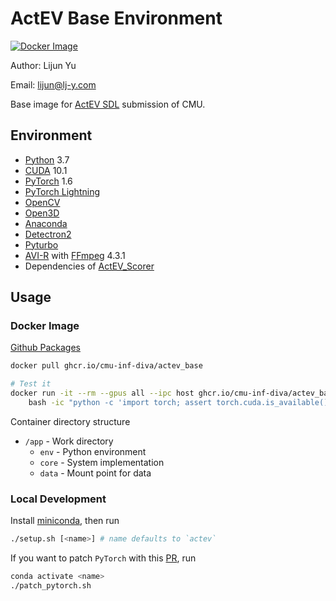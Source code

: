 # ActEV Base Environment

[![Docker Image](https://github.com/CMU-INF-DIVA/actev_base/actions/workflows/docker-image.yml/badge.svg)](https://github.com/CMU-INF-DIVA/actev_base/actions/workflows/docker-image.yml)

Author: Lijun Yu

Email: lijun@lj-y.com

Base image for [ActEV SDL](https://actev.nist.gov/sdl) submission of CMU.

## Environment

* [Python](https://www.python.org) 3.7
* [CUDA](https://developer.nvidia.com/cuda-downloads) 10.1
* [PyTorch](https://pytorch.org) 1.6
* [PyTorch Lightning](https://github.com/PyTorchLightning/pytorch-lightning)
* [OpenCV](https://opencv.org)
* [Open3D](http://www.open3d.org/)
* [Anaconda](https://docs.anaconda.com/anaconda/packages/pkg-docs/)
* [Detectron2](https://github.com/facebookresearch/detectron2)
* [Pyturbo](https://github.com/CMU-INF-DIVA/pyturbo)
* [AVI-R](https://github.com/CMU-INF-DIVA/avi-r) with [FFmpeg](https://ffmpeg.org) 4.3.1
* Dependencies of [ActEV_Scorer](https://github.com/usnistgov/ActEV_Scorer)

## Usage

### Docker Image

[Github Packages](https://github.com/orgs/CMU-INF-DIVA/packages/container/package/actev_base)

```sh
docker pull ghcr.io/cmu-inf-diva/actev_base

# Test it
docker run -it --rm --gpus all --ipc host ghcr.io/cmu-inf-diva/actev_base \
    bash -ic "python -c 'import torch; assert torch.cuda.is_available()'; nvidia-smi"
```

Container directory structure

* `/app` - Work directory
  * `env` - Python environment
  * `core` - System implementation
  * `data` - Mount point for data

### Local Development

Install [miniconda](https://conda.io/en/latest/miniconda.html), then run

```sh
./setup.sh [<name>] # name defaults to `actev`
```

If you want to patch `PyTorch` with this [PR](https://github.com/pytorch/pytorch/pull/40801), run

```sh
conda activate <name>
./patch_pytorch.sh
```

